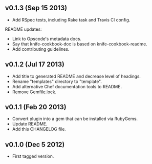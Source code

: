 v0.1.3 (Sep 15 2013)
--------------------

* Add RSpec tests, including Rake task and Travis CI config.

README updates:

* Link to Opscode's metadata docs.
* Say that knife-cookbook-doc is based on knife-cookbook-readme.
* Add contributing guidelines.

v0.1.2 (Jul 17 2013)
--------------------

* Add title to generated README and decrease level of headings.
* Rename "templates" directory to "template".
* Add alternative Chef documentation tools to README.
* Remove Gemfile.lock.

v0.1.1 (Feb 20 2013)
--------------------

* Convert plugin into a gem that can be installed via RubyGems.
* Update README.
* Add this CHANGELOG file.

v0.1.0 (Dec 5 2012)
-------------------

* First tagged version.
